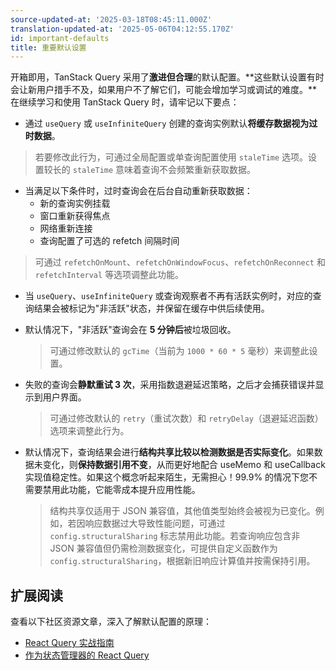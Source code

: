 ```yaml
---
source-updated-at: '2025-03-18T08:45:11.000Z'
translation-updated-at: '2025-05-06T04:12:55.170Z'
id: important-defaults
title: 重要默认设置
---
```

开箱即用，TanStack Query 采用了**激进但合理**的默认配置。**这些默认设置有时会让新用户措手不及，如果用户不了解它们，可能会增加学习或调试的难度。**在继续学习和使用 TanStack Query 时，请牢记以下要点：

- 通过 `useQuery` 或 `useInfiniteQuery` 创建的查询实例默认**将缓存数据视为过时数据**。

> 若要修改此行为，可通过全局配置或单查询配置使用 `staleTime` 选项。设置较长的 `staleTime` 意味着查询不会频繁重新获取数据。

- 当满足以下条件时，过时查询会在后台自动重新获取数据：
  - 新的查询实例挂载
  - 窗口重新获得焦点
  - 网络重新连接
  - 查询配置了可选的 refetch 间隔时间

> 可通过 `refetchOnMount`、`refetchOnWindowFocus`、`refetchOnReconnect` 和 `refetchInterval` 等选项调整此功能。

- 当 `useQuery`、`useInfiniteQuery` 或查询观察者不再有活跃实例时，对应的查询结果会被标记为"非活跃"状态，并保留在缓存中供后续使用。
- 默认情况下，"非活跃"查询会在 **5 分钟后**被垃圾回收。

  > 可通过修改默认的 `gcTime`（当前为 `1000 * 60 * 5` 毫秒）来调整此设置。

- 失败的查询会**静默重试 3 次**，采用指数退避延迟策略，之后才会捕获错误并显示到用户界面。

  > 可通过修改默认的 `retry`（重试次数）和 `retryDelay`（退避延迟函数）选项来调整此行为。

- 默认情况下，查询结果会进行**结构共享比较以检测数据是否实际变化**。如果数据未变化，则**保持数据引用不变**，从而更好地配合 useMemo 和 useCallback 实现值稳定性。如果这个概念听起来陌生，无需担心！99.9% 的情况下您不需要禁用此功能，它能零成本提升应用性能。

  > 结构共享仅适用于 JSON 兼容值，其他值类型始终会被视为已变化。例如，若因响应数据过大导致性能问题，可通过 `config.structuralSharing` 标志禁用此功能。若查询响应包含非 JSON 兼容值但仍需检测数据变化，可提供自定义函数作为 `config.structuralSharing`，根据新旧响应计算值并按需保持引用。

[//]: # 'Materials'

## 扩展阅读

查看以下社区资源文章，深入了解默认配置的原理：

- [React Query 实战指南](../community/tkdodos-blog.md#1-practical-react-query)
- [作为状态管理器的 React Query](../community/tkdodos-blog.md#10-react-query-as-a-state-manager)

[//]: # 'Materials'
